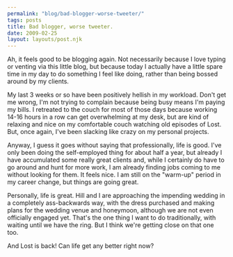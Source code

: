 ```yaml
---
permalink: "blog/bad-blogger-worse-tweeter/"
tags: posts
title: Bad blogger, worse tweeter.
date: 2009-02-25
layout: layouts/post.njk
---
```


Ah, it feels good to be blogging again. Not necessarily because I love typing or venting via this little blog, but because today I actually have a little spare time in my day to do something I feel like doing, rather than being bossed around by my clients.

My last 3 weeks or so have been positively hellish in my workload. Don't get me wrong, I'm not trying to complain because being busy means I'm paying my bills. I retreated to the couch for most of those days because working 14-16 hours in a row can get overwhelming at my desk, but are kind of relaxing and nice on my comfortable couch watching old episodes of Lost. But, once again, I've been slacking like crazy on my personal projects.

Anyway, I guess it goes without saying that professionally, life is good. I've only been doing the self-employed thing for about half a year, but already I have accumulated some really great clients and, while I certainly do have to go around and hunt for more work, I am already finding jobs coming to me without looking for them. It feels nice. I am still on the "warm-up" period in my career change, but things are going great.

Personally, life is great. Hill and I are approaching the impending wedding in a completely ass-backwards way, with the dress purchased and making plans for the wedding venue and honeymoon, although we are not even officially engaged yet. That's the one thing I want to do traditionally, with waiting until we have the ring. But I think we're getting close on that one too.

And Lost is back! Can life get any better right now?